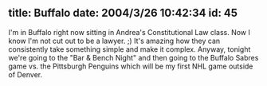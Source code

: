 title: Buffalo
date: 2004/3/26 10:42:34
id: 45
---
I'm in Buffalo right now sitting in Andrea's Constitutional Law class. Now I know I'm not cut out to be a lawyer. ;) It's amazing how they can consistently take something simple and make it complex. Anyway, tonight we're going to the "Bar & Bench Night" and then going to the Buffalo Sabres game vs. the Pittsburgh Penguins which will be my first NHL game outside of Denver.
